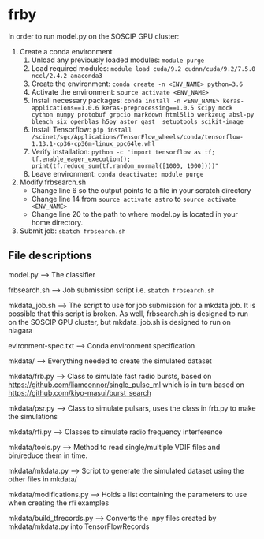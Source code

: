 # frby

In order to run model.py on the SOSCIP GPU cluster:

1. Create a conda environment
    1. Unload any previously loaded modules: `module purge`
    1. Load required modules: `module load cuda/9.2 cudnn/cuda/9.2/7.5.0 nccl/2.4.2 anaconda3`
    1. Create the environment: `conda create -n <ENV_NAME> python=3.6`
    1. Activate the environment: `source activate <ENV_NAME>`
    1. Install necessary packages: `conda install -n <ENV_NAME>
      keras-applications==1.0.6 keras-preprocessing==1.0.5 scipy mock cython
      numpy protobuf grpcio markdown html5lib werkzeug absl-py bleach six
      openblas h5py astor gast  setuptools scikit-image`
    1. Install Tensorflow: `pip install
      /scinet/sgc/Applications/TensorFlow_wheels/conda/tensorflow-1.13.1-cp36-cp36m-linux_ppc64le.whl`
    1. Verify installation: `python -c "import tensorflow as tf;
      tf.enable_eager_execution(); print(tf.reduce_sum(tf.random_normal([1000,
      1000])))"`
    1. Leave environment: `conda deactivate; module purge`
1. Modify frbsearch.sh
    * Change line 6 so the output points to a file in your scratch directory
    * Change line 14 from `source activate astro` to `source activate <ENV_NAME>`
    * Change line 20 to the path to where model.py is located in your home directory.
1. Submit job: `sbatch frbsearch.sh`

## File descriptions

model.py --> The classifier

frbsearch.sh --> Job submission script i.e. `sbatch frbsearch.sh`

mkdata_job.sh --> The script to use for job submission for a mkdata job. It is
possible that this script is broken. As well, frbsearch.sh is designed to
run on the SOSCIP GPU cluster, but mkdata_job.sh is designed to run on niagara

evironment-spec.txt --> Conda environment specification

mkdata/ --> Everything needed to create the simulated dataset

mkdata/frb.py --> Class to simulate fast radio bursts, based on
https://github.com/liamconnor/single_pulse_ml which is in turn based on
https://github.com/kiyo-masui/burst_search

mkdata/psr.py --> Class to simulate pulsars, uses the class in frb.py to make
the simulations

mkdata/rfi.py --> Classes to simulate radio frequency interference

mkdata/tools.py --> Method to read single/multiple VDIF files and bin/reduce
them in time.

mkdata/mkdata.py --> Script to generate the simulated dataset using the other
files in mkdata/

mkdata/modifications.py --> Holds a list containing the parameters to use when
creating the rfi examples

mkdata/build_tfrecords.py --> Converts the .npy files created by
mkdata/mkdata.py into TensorFlowRecords


